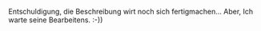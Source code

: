 Entschuldigung, die Beschreibung wirt noch sich fertigmachen...
Aber, Ich warte seine Bearbeitens.
:-)) 
